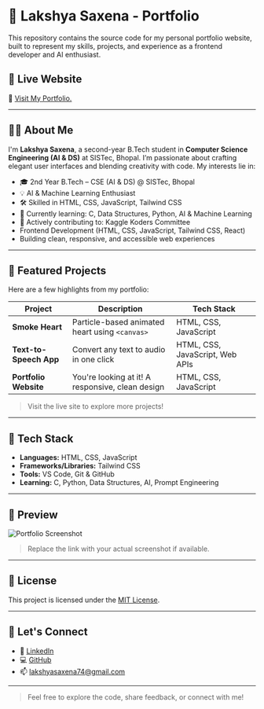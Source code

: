 # 💼 Lakshya Saxena - Portfolio

This repository contains the source code for my personal portfolio website, built to represent my skills, projects, and experience as a frontend developer and AI enthusiast.

## 🚀 Live Website

🔗 [Visit My Portfolio.](https://lakshyasaxena07.github.io/Portfolio/)

---

## 🧑‍💻 About Me

I'm **Lakshya Saxena**, a second-year B.Tech student in **Computer Science Engineering (AI & DS)** at SISTec, Bhopal. I’m passionate about crafting elegant user interfaces and blending creativity with code. My interests lie in:

- 🎓 2nd Year B.Tech – CSE (AI & DS) @ SISTec, Bhopal
- 💡 AI & Machine Learning Enthusiast
- 🛠️ Skilled in HTML, CSS, JavaScript, Tailwind CSS
- 🧠 Currently learning: C, Data Structures, Python, AI & Machine Learning
- 🤝 Actively contributing to: Kaggle Koders Committee
- Frontend Development (HTML, CSS, JavaScript, Tailwind CSS, React)
- Building clean, responsive, and accessible web experiences

---

## 💼 Featured Projects

Here are a few highlights from my portfolio:

| Project               | Description                                        | Tech Stack                       |
|-----------------------|----------------------------------------------------|----------------------------------|
| **Smoke Heart**       | Particle-based animated heart using `<canvas>`     | HTML, CSS, JavaScript            |
| **Text-to-Speech App**| Convert any text to audio in one click             | HTML, CSS, JavaScript, Web APIs  |
| **Portfolio Website** | You're looking at it! A responsive, clean design   | HTML, CSS, JavaScript            |

> Visit the live site to explore more projects!

---

## 🚀 Tech Stack

- **Languages:** HTML, CSS, JavaScript
- **Frameworks/Libraries:** Tailwind CSS
- **Tools:** VS Code, Git & GitHub
- **Learning:** C, Python, Data Structures, AI, Prompt Engineering

---

## 📸 Preview

![Portfolio Screenshot](https://github.com/lakshyasaxena07/portfolio/blob/main/preview.png?raw=true)
> Replace the link with your actual screenshot if available.

---

## 📜 License

This project is licensed under the [MIT License](LICENSE).

---

## 🙌 Let's Connect

- 🔗 [LinkedIn](https://www.linkedin.com/in/lakshyasaxena07)
- 💻 [GitHub](https://github.com/lakshyasaxena07)
- 📫 lakshyasaxena74@gmail.com

---

> Feel free to explore the code, share feedback, or connect with me!


